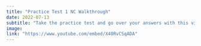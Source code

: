 ```yaml
---
title: "Practice Test 1 NC Walkthrough"
date: 2022-07-13
subtitle: "Take the practice test and go over your answers with this video."
image: 
link: "https://www.youtube.com/embed/X40RvCSqADA"
---
```



